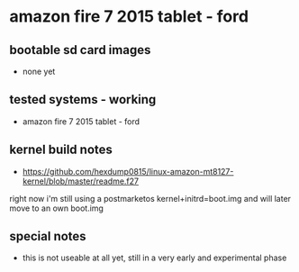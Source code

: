 # amazon fire 7 2015 tablet - ford

## bootable sd card images

- none yet

## tested systems - working

- amazon fire 7 2015 tablet - ford

## kernel build notes

- https://github.com/hexdump0815/linux-amazon-mt8127-kernel/blob/master/readme.f27

right now i'm still using a postmarketos kernel+initrd=boot.img and will later move to an own boot.img

## special notes

- this is not useable at all yet, still in a very early and experimental phase
